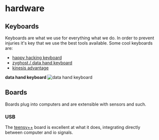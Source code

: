 # hardware

## Keyboards
Keyboards are what we use for everything what we do. In order to prevent
injuries it's key that we use the best tools available. Some cool keyboards
are:
- [happy hacking keyboard](https://en.wikipedia.org/wiki/Happy_Hacking_Keyboard)
- [zyghost / data hand keyboard](http://zyghost.com/img/IMG_0675.JPG)
- [kinesis advantage](https://en.wikipedia.org/wiki/Kinesis_(keyboard))

__data hand keyboard__
![data hand keyboard](lib/zyghost-keyboard.jpg)

## Boards
Boards plug into computers and are extensible with sensors and such.
### USB
The [teensy++](http://pjrc.com/store/teensypp.html) board is excellent at what
it does, integrating directly between computer and io signals.
